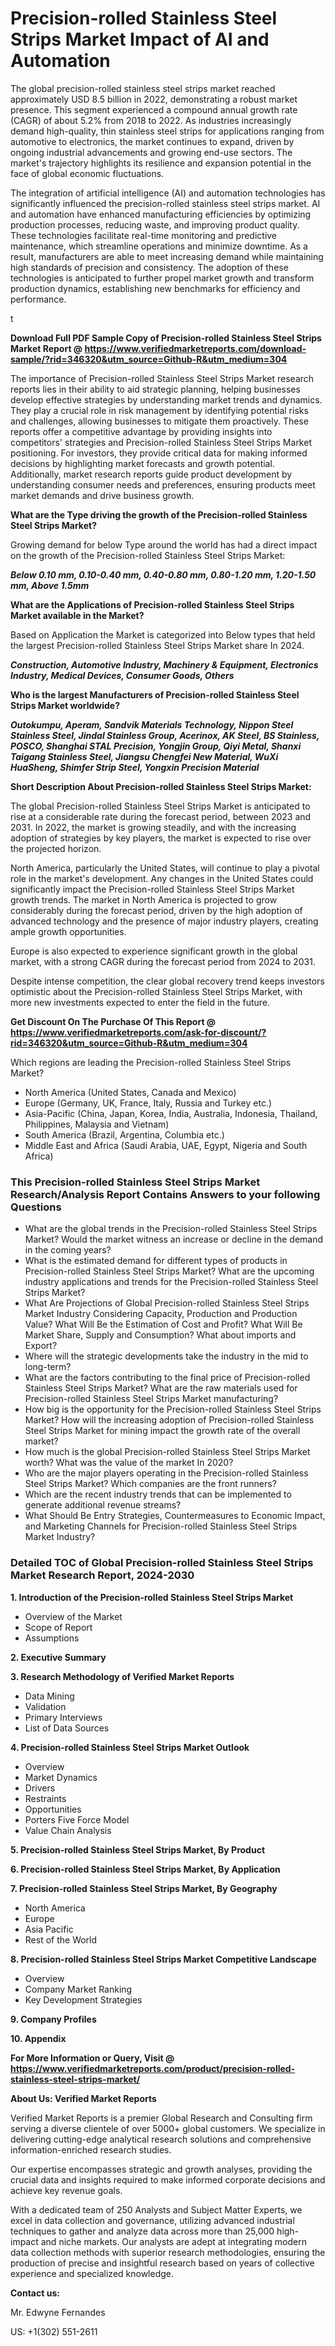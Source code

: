 <meta name="title" content="Global Precision-rolled Stainless Steel Strips Market Impact of AI and Automation"><meta name="description" content="The global precision-rolled stainless steel strips market reached approximately USD 8.5 billion in 2022, demonstrating a robust market presence. This segment experienc"><meta name="title" content="Precision-rolled Stainless Steel Strips Market Size, Share, Scope, Trends, Growth, Opportunities, Analysis, Forecast"><h1>Precision-rolled Stainless Steel Strips Market Impact of AI and Automation</h1><p>The global precision-rolled stainless steel strips market reached approximately USD 8.5 billion in 2022, demonstrating a robust market presence. This segment experienced a compound annual growth rate (CAGR) of about 5.2% from 2018 to 2022. As industries increasingly demand high-quality, thin stainless steel strips for applications ranging from automotive to electronics, the market continues to expand, driven by ongoing industrial advancements and growing end-use sectors. The market's trajectory highlights its resilience and expansion potential in the face of global economic fluctuations.</p><p>The integration of artificial intelligence (AI) and automation technologies has significantly influenced the precision-rolled stainless steel strips market. AI and automation have enhanced manufacturing efficiencies by optimizing production processes, reducing waste, and improving product quality. These technologies facilitate real-time monitoring and predictive maintenance, which streamline operations and minimize downtime. As a result, manufacturers are able to meet increasing demand while maintaining high standards of precision and consistency. The adoption of these technologies is anticipated to further propel market growth and transform production dynamics, establishing new benchmarks for efficiency and performance.</p>t</p><p id="" class=""><strong>Download Full PDF Sample Copy of Precision-rolled Stainless Steel Strips Market Report @ <a href="https://www.verifiedmarketreports.com/download-sample/?rid=346320&utm_source=Github-R&utm_medium=304" target="_blank">https://www.verifiedmarketreports.com/download-sample/?rid=346320&utm_source=Github-R&utm_medium=304</a></strong></p><p>The importance of&nbsp;Precision-rolled Stainless Steel Strips Market research reports lies in their ability to aid strategic planning, helping businesses develop effective strategies by understanding market trends and dynamics. They play a crucial role in risk management by identifying potential risks and challenges, allowing businesses to mitigate them proactively. These reports offer a competitive advantage by providing insights into competitors' strategies and Precision-rolled Stainless Steel Strips Market positioning. For investors, they provide critical data for making informed decisions by highlighting market forecasts and growth potential. Additionally, market research reports guide product development by understanding consumer needs and preferences, ensuring products meet market demands and drive business growth.</p><p><strong>What are the&nbsp;Type driving the growth of the Precision-rolled Stainless Steel Strips Market?</strong></p><p id="" class="">Growing demand for below Type around the world has had a direct impact on the growth of the Precision-rolled Stainless Steel Strips Market:</p><em><strong>Below 0.10 mm, 0.10-0.40 mm, 0.40-0.80 mm, 0.80-1.20 mm, 1.20-1.50 mm, Above 1.5mm</strong></em></p><strong>What are the&nbsp;Applications&nbsp;of Precision-rolled Stainless Steel Strips Market available in the Market?</strong></p><p id="" class="">Based on Application the Market is categorized into Below types that held the largest Precision-rolled Stainless Steel Strips Market share In 2024.</p><em><strong>Construction, Automotive Industry, Machinery & Equipment, Electronics Industry, Medical Devices, Consumer Goods, Others</strong></em></p><strong>Who is the largest Manufacturers of Precision-rolled Stainless Steel Strips Market worldwide?</strong></p><p><em><strong>Outokumpu, Aperam, Sandvik Materials Technology, Nippon Steel Stainless Steel, Jindal Stainless Group, Acerinox, AK Steel, BS Stainless, POSCO, Shanghai STAL Precision, Yongjin Group, Qiyi Metal, Shanxi Taigang Stainless Steel, Jiangsu Chengfei New Material, WuXi HuaSheng, Shimfer Strip Steel, Yongxin Precision Material</strong></em></p><p id="" class=""><strong>Short Description About Precision-rolled Stainless Steel Strips Market:</strong></p><p>The global Precision-rolled Stainless Steel Strips Market is anticipated to rise at a considerable rate during the forecast period, between 2023 and 2031. In 2022, the market is growing steadily, and with the increasing adoption of strategies by key players, the market is expected to rise over the projected horizon.</p><p>North America, particularly the United States, will continue to play a pivotal role in the market's development. Any changes in the United States could significantly impact the Precision-rolled Stainless Steel Strips Market growth trends. The market in North America is projected to grow considerably during the forecast period, driven by the high adoption of advanced technology and the presence of major industry players, creating ample growth opportunities.</p><p>Europe is also expected to experience significant growth in the global market, with a strong CAGR during the forecast period from 2024 to 2031.</p><p>Despite intense competition, the clear global recovery trend keeps investors optimistic about the Precision-rolled Stainless Steel Strips Market, with more new investments expected to enter the field in the future.</p><p id="" class=""><strong>Get Discount On The Purchase Of This Report @ <a href="https://www.verifiedmarketreports.com/ask-for-discount/?rid=346320&utm_source=Github-R&utm_medium=304" target="_blank">https://www.verifiedmarketreports.com/ask-for-discount/?rid=346320&utm_source=Github-R&utm_medium=304</a></strong></p>Which regions are leading the Precision-rolled Stainless Steel Strips Market?</p><ul><li>North America (United States, Canada and Mexico)</li><li>Europe (Germany, UK, France, Italy, Russia and Turkey etc.)</li><li>Asia-Pacific (China, Japan, Korea, India, Australia, Indonesia, Thailand, Philippines, Malaysia and Vietnam)</li><li>South America (Brazil, Argentina, Columbia etc.)</li><li>Middle East and Africa (Saudi Arabia, UAE, Egypt, Nigeria and South Africa)</li></ul><h3 id="" class="">This Precision-rolled Stainless Steel Strips Market Research/Analysis Report Contains Answers to your following Questions</h3><ul><li>What are the global trends in the Precision-rolled Stainless Steel Strips Market? Would the market witness an increase or decline in the demand in the coming years?</li><li>What is the estimated demand for different types of products in Precision-rolled Stainless Steel Strips Market? What are the upcoming industry applications and trends for the Precision-rolled Stainless Steel Strips Market?</li><li>What Are Projections of Global Precision-rolled Stainless Steel Strips Market Industry Considering Capacity, Production and Production Value? What Will Be the Estimation of Cost and Profit? What Will Be Market Share, Supply and Consumption? What about imports and Export?</li><li>Where will the strategic developments take the industry in the mid to long-term?</li><li>What are the factors contributing to the final price of Precision-rolled Stainless Steel Strips Market? What are the raw materials used for Precision-rolled Stainless Steel Strips Market manufacturing?</li><li>How big is the opportunity for the Precision-rolled Stainless Steel Strips Market? How will the increasing adoption of Precision-rolled Stainless Steel Strips Market for mining impact the growth rate of the overall market?</li><li>How much is the global Precision-rolled Stainless Steel Strips Market worth? What was the value of the market In 2020?</li><li>Who are the major players operating in the Precision-rolled Stainless Steel Strips Market? Which companies are the front runners?</li><li>Which are the recent industry trends that can be implemented to generate additional revenue streams?</li><li>What Should Be Entry Strategies, Countermeasures to Economic Impact, and Marketing Channels for Precision-rolled Stainless Steel Strips Market Industry?</li></ul><h3 id="" class="">Detailed TOC of Global Precision-rolled Stainless Steel Strips Market Research Report, 2024-2030</h3><p id="" class=""><strong>1. Introduction of the Precision-rolled Stainless Steel Strips Market</strong></p><ul><li>Overview of the Market</li><li>Scope of Report</li><li>Assumptions</li></ul><p id="" class=""><strong>2. Executive Summary</strong></p><p id="" class=""><strong>3. Research Methodology of Verified Market Reports</strong></p><ul><li>Data Mining</li><li>Validation</li><li>Primary Interviews</li><li>List of Data Sources</li></ul><p id="" class=""><strong>4. Precision-rolled Stainless Steel Strips Market Outlook</strong></p><ul><li>Overview</li><li>Market Dynamics</li><li>Drivers</li><li>Restraints</li><li>Opportunities</li><li>Porters Five Force Model</li><li>Value Chain Analysis</li></ul><p id="" class=""><strong>5. Precision-rolled Stainless Steel Strips Market, By Product</strong></p><p id="" class=""><strong>6. Precision-rolled Stainless Steel Strips Market, By Application</strong></p><p id="" class=""><strong>7. Precision-rolled Stainless Steel Strips Market, By Geography</strong></p><ul><li>North America</li><li>Europe</li><li>Asia Pacific</li><li>Rest of the World</li></ul><p id="" class=""><strong>8. Precision-rolled Stainless Steel Strips Market Competitive Landscape</strong></p><ul><li>Overview</li><li>Company Market Ranking</li><li>Key Development Strategies</li></ul><p id="" class=""><strong>9. Company Profiles</strong></p><p id="" class=""><strong>10. Appendix</strong></p><p id="" class=""><strong>For More Information or Query, Visit @ <a href="https://www.verifiedmarketreports.com/product/precision-rolled-stainless-steel-strips-market/" target="_blank">https://www.verifiedmarketreports.com/product/precision-rolled-stainless-steel-strips-market/</a></strong></p><p id="" class=""><strong>About Us: Verified Market Reports</strong></p><p id="" class="">Verified Market Reports is a premier Global Research and Consulting firm serving a diverse clientele of over 5000+ global customers. We specialize in delivering cutting-edge analytical research solutions and comprehensive information-enriched research studies.</p><p id="" class="">Our expertise encompasses strategic and growth analyses, providing the crucial data and insights required to make informed corporate decisions and achieve key revenue goals.</p><p id="" class="">With a dedicated team of 250 Analysts and Subject Matter Experts, we excel in data collection and governance, utilizing advanced industrial techniques to gather and analyze data across more than 25,000 high-impact and niche markets. Our analysts are adept at integrating modern data collection methods with superior research methodologies, ensuring the production of precise and insightful research based on years of collective experience and specialized knowledge.</p><p id="" class=""><strong>Contact us:</strong></p><p id="" class="">Mr. Edwyne Fernandes</p><p id="" class="">US: +1(302) 551-2611</p>